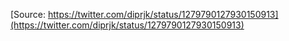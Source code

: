 [Source: https://twitter.com/diprjk/status/1279790127930150913](https://twitter.com/diprjk/status/1279790127930150913)